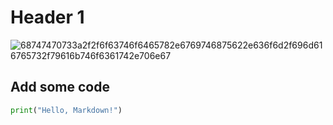 # Header 1
![68747470733a2f2f6f63746f6465782e6769746875622e636f6d2f696d616765732f79616b746f6361742e706e67](https://github.com/user-attachments/assets/42060a7c-836f-49d9-ba92-3634f7426253)

## Add some code  
```python
print("Hello, Markdown!")
